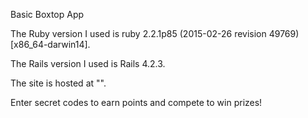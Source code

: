 Basic Boxtop App

The Ruby version I used is ruby 2.2.1p85 (2015-02-26 revision 49769) [x86_64-darwin14].

The Rails version I used is Rails 4.2.3.

The site is hosted at "".

Enter secret codes to earn points and compete to win prizes!


